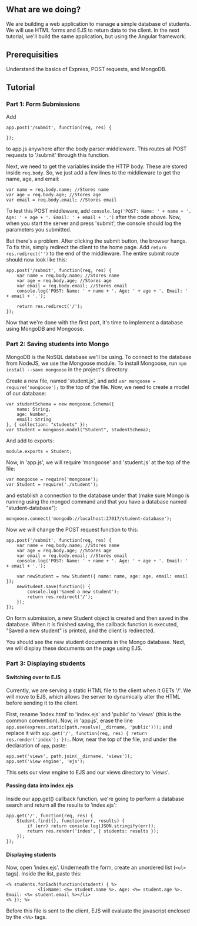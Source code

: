 ## What are we doing?

We are building a web application to manage a simple database of students. We will use HTML forms and EJS to return data to the client.
In the next tutorial, we'll build the same application, but using the Angular framework.

## Prerequisities

Understand the basics of Express, POST requests, and MongoDB.

## Tutorial

### Part 1: Form Submissions
Add 

```
app.post('/submit', function(req, res) {
    
});
```
to app.js anywhere after the body parser middleware. This routes all POST requests to '/submit' through this function.

Next, we need to get the variables inside the HTTP body. These are stored inside `req.body`. So, we just add a few lines to the middleware to get the name, age, and email:
```
var name = req.body.name; //Stores name
var age = req.body.age; //Stores age
var email = req.body.email; //Stores email
```
To test this POST middleware, add `console.log('POST: Name: ' + name + '. Age: ' + age + '. Email: ' + email + '.')` after the code above. Now, when you start the server and press 'submit', the console should log the parameters you submitted.

But there's a problem. After clicking the submit button, the browser hangs. To fix this, simply redirect the client to the home page. Add `return res.redirect('')` to the end of the middleware. The entire submit route should now look like this:

```
app.post('/submit', function(req, res) {
    var name = req.body.name; //Stores name
    var age = req.body.age; //Stores age
    var email = req.body.email; //Stores email
    console.log('POST: Name: ' + name + '. Age: ' + age + '. Email: ' + email + '.');

    return res.redirect('/');
});
```

Now that we're done with the first part, it's time to implement a database using MongoDB and Mongoose.

### Part 2: Saving students into Mongo

MongoDB is the NoSQL database we'll be using. To connect to the database from NodeJS, we use the Mongoose module. To install Mongoose, run `npm install --save mongoose` in the project's directory.

Create a new file, named 'student.js', and add `var mongoose = require('mongoose');` to the top of the file. Now, we need to create a model of our database:

```
var studentSchema = new mongoose.Schema({
	name: String,
    age: Number,
    email: String
}, { collection: "students" });
var Student = mongoose.model("Student", studentSchema);
```

And add to exports:

```
module.exports = Student;
```

Now, in 'app.js', we will require 'mongoose' and 'student.js' at the top of the file:

```
var mongoose = require('mongoose');
var Student = require('./student');
```

and establish a connection to the database under that (make sure Mongo is running using the mongod command and that you have a database named "student-database"):

```
mongoose.connect('mongodb://localhost:27017/student-database');
```

Now we will change the POST request function to this:

```
app.post('/submit', function(req, res) {
    var name = req.body.name; //Stores name
    var age = req.body.age; //Stores age
    var email = req.body.email; //Stores email
    console.log('POST: Name: ' + name + '. Age: ' + age + '. Email: ' + email + '.');

    var newStudent = new Student({ name: name, age: age, email: email });
    newStudent.save(function() {
        console.log('Saved a new student');
        return res.redirect('/');
    });
});
```

On form submission, a new Student object is created and then saved in the database. When it is finished saving, the callback function is executed, "Saved a new student" is printed, and the client is redirected.

You should see the new student documents in the Mongo database. Next, we will display these documents on the page using EJS.

### Part 3: Displaying students

#### Switching over to EJS
Currently, we are serving a static HTML file to the client when it GETs '/'. We will move to EJS, which allows the server to dynamically alter the HTML before sending it to the client.

First, rename 'index.html' to 'index.ejs' and 'public' to 'views' (this is the common convention). Now, in 'app.js', erase the line `app.use(express.static(path.resolve(__dirname, 'public')));`
and replace it with `app.get('/', function(req, res) { return res.render('index'); });`. Now, near the top of the file, and under the declaration of `app`, paste:
```
app.set('views', path.join(__dirname, 'views'));
app.set('view engine', 'ejs');
```
This sets our view engine to EJS and our views directory to 'views'.

#### Passing data into index.ejs
Inside our app.get() callback function, we're going to perform a database search and return all the results to 'index.ejs':
```
app.get('/', function(req, res) { 
    Student.find({}, function(err, results) {
        if (err) return console.log(JSON.stringify(err));
        return res.render('index', { students: results });
    });
});
```

#### Displaying students
Now, open 'index.ejs'. Underneath the form, create an unordered list (`<ul>` tags). Inside the list, paste this:
```
<% students.forEach(function(student) { %>
            <li>Name: <%= student.name %>. Age: <%= student.age %>. Email: <%= student.email %></li>
<% }); %>
```
Before this file is sent to the client, EJS will evaluate the javascript enclosed by the `<%%>` tags.

